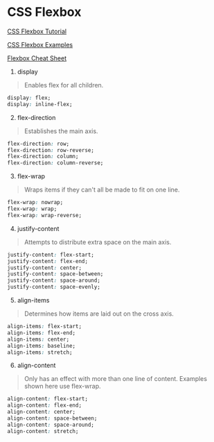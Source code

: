 # CSS Flexbox

[CSS Flexbox Tutorial](https://www.quackit.com/css/flexbox/tutorial/)

[CSS Flexbox Examples](https://www.quackit.com/css/flexbox/examples/)

[Flexbox Cheat Sheet](https://css-tricks.com/snippets/css/a-guide-to-flexbox/)

1. display

> Enables flex for all children.

```css
display: flex;
display: inline-flex;
```

2. flex-direction

> Establishes the main axis.

```css
flex-direction: row;
flex-direction: row-reverse;
flex-direction: column;
flex-direction: column-reverse;
```

3. flex-wrap

> Wraps items if they can't all be made to fit on one line.

```css
flex-wrap: nowrap;
flex-wrap: wrap;
flex-wrap: wrap-reverse;
```

4. justify-content

> Attempts to distribute extra space on the main axis.

```css
justify-content: flex-start;
justify-content: flex-end;
justify-content: center;
justify-content: space-between;
justify-content: space-around;
justify-content: space-evenly;
```

5. align-items

> Determines how items are laid out on the cross axis.

```css
align-items: flex-start;
align-items: flex-end;
align-items: center;
align-items: baseline;
align-items: stretch;
```

6. align-content

> Only has an effect with more than one line of content. Examples shown here use flex-wrap.

```css
align-content: flex-start;
align-content: flex-end;
align-content: center;
align-content: space-between;
align-content: space-around;
align-content: stretch;
```
